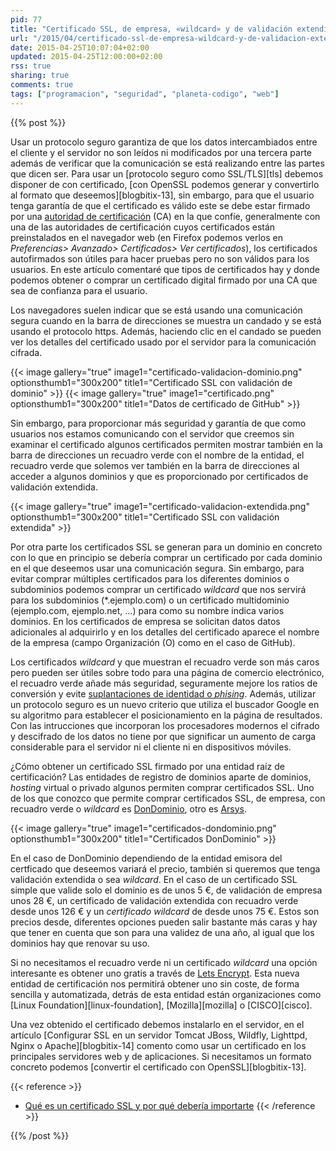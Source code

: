 ```yaml
---
pid: 77
title: "Certificado SSL, de empresa, «wildcard» y de validación extendida"
url: "/2015/04/certificado-ssl-de-empresa-wildcard-y-de-validacion-extendida/"
date: 2015-04-25T10:07:04+02:00
updated: 2015-04-25T12:00:00+02:00
rss: true
sharing: true
comments: true
tags: ["programacion", "seguridad", "planeta-codigo", "web"]
---
```


{{% post %}}

Usar un protocolo seguro garantiza de que los datos intercambiados entre el cliente y el servidor no son leídos ni modificados por una tercera parte además de verificar que la comunicación se está realizando entre las partes que dicen ser. Para usar un [protocolo seguro como SSL/TLS][tls] debemos disponer de con certificado, [con OpenSSL podemos generar y convertirlo al formato que deseemos][blogbitix-13], sin embargo, para que el usuario tenga garantía de que el certificado es válido este se debe estar firmado por una [autoridad de certificación](https://es.wikipedia.org/wiki/Autoridad_de_certificaci%C3%B3n) (CA) en la que confíe, generalmente con una de las autoridades de certificación cuyos certificados están preinstalados en el navegador web (en Firefox podemos verlos en _Preferencias> Avanzado> Certificados> Ver certificados_), los certificados autofirmados son útiles para hacer pruebas pero no son válidos para los usuarios. En este artículo comentaré que tipos de certificados hay y donde podemos obtener o comprar un certificado digital firmado por una CA que sea de confianza para el usuario.

Los navegadores suelen indicar que se está usando una comunicación segura cuando en la barra de direcciones se muestra un candado y se está usando el protocolo https. Además, haciendo clic en el candado se pueden ver los detalles del certificado usado por el servidor para la comunicación cifrada.

{{< image
    gallery="true"
    image1="certificado-validacion-dominio.png" optionsthumb1="300x200" title1="Certificado SSL con validación de dominio" >}}
{{< image
    gallery="true"
    image1="certificado.png" optionsthumb1="300x200" title1="Datos de certificado de GitHub" >}}

Sin embargo, para proporcionar más seguridad y garantía de que como usuarios nos estamos comunicando con el servidor que creemos sin examinar el certificado algunos certificados permiten mostrar también en la barra de direcciones un recuadro verde con el nombre de la entidad, el recuadro verde que solemos ver también en la barra de direcciones al acceder a algunos dominios y que es proporcionado por certificados de validación extendida.

{{< image
    gallery="true"
    image1="certificado-validacion-extendida.png" optionsthumb1="300x200" title1="Certificado SSL con validación extendida" >}}

Por otra parte los certificados SSL se generan para un dominio en concreto con lo que en principio se debería comprar un certificado por cada dominio en el que deseemos usar una comunicación segura. Sin embargo, para evitar comprar múltiples certificados para los diferentes dominios o subdominios podemos comprar un certificado _wildcard_ que nos servirá para los subdominios (*.ejemplo.com) o un certificado multidominio (ejemplo.com, ejemplo.net, ...) para como su nombre indica varios dominios. En los certificados de empresa se solicitan datos datos adicionales al adquirirlo y en los detalles del certificado aparece el nombre de la empresa (campo Organización (O) como en el caso de GitHub).

Los certificados _wildcard_ y que muestran el recuadro verde son más caros pero pueden ser útiles sobre todo para una página de comercio electrónico, el recuadro verde añade más seguridad, seguramente mejore los ratios de conversión y evite [suplantaciones de identidad o _phising_](https://es.wikipedia.org/wiki/Phishing). Además, utilizar un protocolo seguro es un nuevo criterio que utiliza el buscador Google en su algoritmo para establecer el posicionamiento en la página de resultados. Con las intrucciones que incorporan los procesadores modernos el cifrado y descifrado de los datos no tiene por que significar un aumento de carga considerable para el servidor ni el cliente ni en dispositivos móviles.

¿Cómo obtener un certificado SSL firmado por una entidad raíz de certificación? Las entidades de registro de dominios aparte de dominios, _hosting_ virtual o privado algunos permiten comprar certificados SSL. Uno de los que conozco que permite comprar certificados SSL, de empresa, con recuadro verde o _wildcard_ es [DonDominio](http://www.dondominio.com/products/ssl/), otro es [Arsys](http://www.arsys.es/certificados-seguridad-ssl).

{{< image
    gallery="true"
    image1="certificados-dondominio.png" optionsthumb1="300x200" title1="Certificados DonDominio" >}}

En el caso de DonDominio dependiendo de la entidad emisora del certficado que deseemos variará el precio, también si queremos que tenga validación extendida o sea _wildcard_. En el caso de un certificado SSL simple que valide solo el dominio es de unos 5 €, de validación de empresa unos 28 €, un certificado de validación extendida con recuadro verde desde unos 126 € y un _certificado wildcard_ de desde unos 75 €. Estos son precios desde, diferentes opciones pueden salir bastante más caras y hay que tener en cuenta que son para una validez de una año, al igual que los dominios hay que renovar su uso.

Si no necesitamos el recuadro verde ni un certificado _wildcard_ una opción interesante es obtener uno gratis a través de [Lets Encrypt](https://letsencrypt.org/). Esta nueva entidad de certificación nos permitirá obtener uno sin coste, de forma sencilla y automatizada, detrás de esta entidad están organizaciones como [Linux Foundation][linux-foundation], [Mozilla][mozilla] o [CISCO][cisco].

Una vez obtenido el certificado debemos instalarlo en el servidor, en el artículo [Configurar SSL en un servidor Tomcat JBoss, Wildfly, Lighttpd, Nginx o Apache][blogbitix-14] comento como usar un certificado en los principales servidores web y de aplicaciones. Si necesitamos un formato concreto podemos [convertir el certificado con OpenSSL][blogbitix-13].

{{< reference >}}
* [Qué es un certificado SSL y por qué debería importarte](https://www.genbeta.com/seguridad/que-es-un-certificado-ssl-y-por-que-deberia-importarte)
{{< /reference >}}

{{% /post %}}
